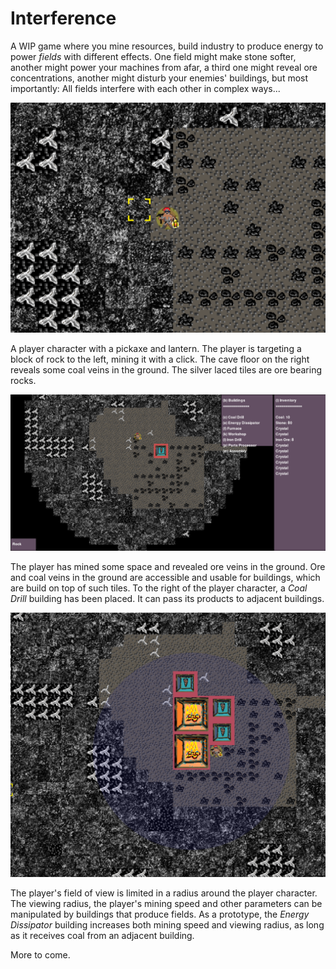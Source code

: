 # Interference

A WIP game where you mine resources, build industry to produce energy to power _fields_ with different effects. One field might make stone softer, another might power your machines from afar, a third one might reveal ore concentrations, another might disturb your enemies' buildings, but most importantly: All fields interfere with each other in complex ways... 


![Figure](https://github.com/el-micha/interference/blob/master/art/showcase/interference1.PNG?raw=true)

A player character with a pickaxe and lantern. The player is targeting a block of rock to the left, mining it with a click. The cave floor on the right reveals some coal veins in the ground. The silver laced tiles are ore bearing rocks.

![Figure](https://github.com/el-micha/interference/blob/master/art/showcase/interference2.PNG?raw=true)

The player has mined some space and revealed ore veins in the ground. Ore and coal veins in the ground are accessible and usable for buildings, which are build on top of such tiles. To the right of the player character, a _Coal Drill_ building has been placed. It can pass its products to adjacent buildings. 

![Figure](https://github.com/el-micha/interference/blob/master/art/showcase/interference3.PNG?raw=true)

The player's field of view is limited in a radius around the player character. The viewing radius, the player's mining speed and other parameters can be manipulated by buildings that produce fields. As a prototype, the _Energy Dissipator_ building increases both mining speed and viewing radius, as long as it receives coal from an adjacent building. 

More to come.





